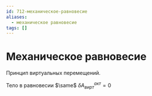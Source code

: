 ```yaml
---
id: 712-механическое-равновесие
aliases:
  - механическое равновесие
tags: []
---
```


# Механическое равновесие
Принцип виртуальных перемещений.

Тело в равновесии $\same$  $\delta A_{вирт}^{акт} = 0$
